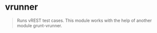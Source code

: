 # vrunner

> Runs vREST test cases. This module works with the help of another module grunt-vrunner.